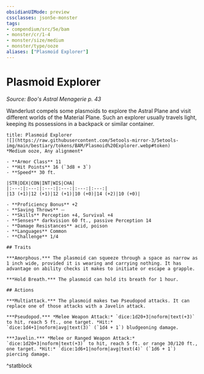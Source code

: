 ```yaml
---
obsidianUIMode: preview
cssclasses: json5e-monster
tags:
- compendium/src/5e/bam
- monster/cr/1-4
- monster/size/medium
- monster/type/ooze
aliases: ["Plasmoid Explorer"]
---
```

# Plasmoid Explorer
*Source: Boo's Astral Menagerie p. 43*  

Wanderlust compels some plasmoids to explore the Astral Plane and visit different worlds of the Material Plane. Such an explorer usually travels light, keeping its possessions in a backpack or similar container.

```ad-statblock
title: Plasmoid Explorer
![](https://raw.githubusercontent.com/5etools-mirror-3/5etools-img/main/bestiary/tokens/BAM/Plasmoid%20Explorer.webp#token)
*Medium ooze, Any alignment*

- **Armor Class** 11
- **Hit Points** 16 (`3d8 + 3`)
- **Speed** 30 ft.

|STR|DEX|CON|INT|WIS|CHA|
|:---:|:---:|:---:|:---:|:---:|:---:|
|13 (+1)|12 (+1)|12 (+1)|10 (+0)|14 (+2)|10 (+0)|

- **Proficiency Bonus** +2
- **Saving Throws** ⏤
- **Skills** Perception +4, Survival +4
- **Senses** darkvision 60 ft., passive Perception 14
- **Damage Resistances** acid, poison
- **Languages** Common
- **Challenge** 1/4

## Traits

***Amorphous.*** The plasmoid can squeeze through a space as narrow as 1 inch wide, provided it is wearing and carrying nothing. It has advantage on ability checks it makes to initiate or escape a grapple.

***Hold Breath.*** The plasmoid can hold its breath for 1 hour.

## Actions

***Multiattack.*** The plasmoid makes two Pseudopod attacks. It can replace one of those attacks with a Javelin attack.

***Pseudopod.*** *Melee Weapon Attack:* `dice:1d20+3|noform|text(+3)` to hit, reach 5 ft., one target. *Hit:* `dice:1d4+1|noform|avg|text(3)` (`1d4 + 1`) bludgeoning damage.

***Javelin.*** *Melee or Ranged Weapon Attack:* `dice:1d20+3|noform|text(+3)` to hit, reach 5 ft. or range 30/120 ft., one target. *Hit:* `dice:1d6+1|noform|avg|text(4)` (`1d6 + 1`) piercing damage.
```
^statblock